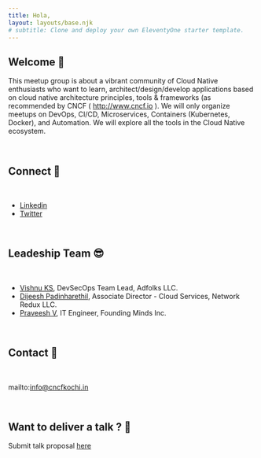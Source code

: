 ```yaml
---
title: Hola,
layout: layouts/base.njk
# subtitle: Clone and deploy your own EleventyOne starter template.
---
```


## Welcome 🤝

This meetup group is about a vibrant community of Cloud Native enthusiasts who want to learn, architect/design/develop applications based on cloud native architecture principles, tools & frameworks (as recommended by CNCF ( http://www.cncf.io ). We will only organize meetups on DevOps, CI/CD, Microservices, Containers (Kubernetes, Docker), and Automation. We will explore all the tools in the Cloud Native ecosystem.

<br>

## Connect 🤚

<br>

- [Linkedin](https://www.linkedin.com/in/cncfkochi/)
- [Twitter](https://twitter.com/cncfkochi)

<br>

## Leadeship Team 😎

<br>

- [Vishnu KS](https://www.linkedin.com/in/iamvishnuks/), DevSecOps Team Lead, Adfolks LLC.
- [Dijeesh Padinharethil](https://www.linkedin.com/in/dijeesh-padinharethil/), Associate Director - Cloud Services, Network Redux LLC.
- [Praveesh V](https://www.linkedin.com/in/praveeshv/), IT Engineer, Founding Minds Inc.

<br>

## Contact 📩

<br>

mailto:info@cncfkochi.in

<br>

## Want to deliver a talk ? 💬

Submit talk proposal [here](https://forms.gle/3GT4rsKDt1HquR1m6) 